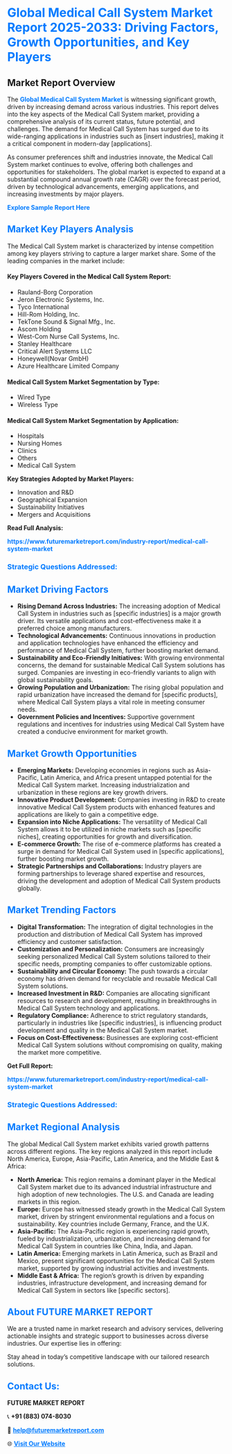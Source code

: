 <h1 style="color: #007BFF;">Global Medical Call System Market Report 2025-2033: Driving Factors, Growth Opportunities, and Key Players</h1>

<section id="overview">
<h2>Market Report Overview</h2>
<p>The <a href="https://www.futuremarketreport.com/industry-report/medical-call-system-market" style="color: #007BFF; text-decoration: none;"><strong>Global Medical Call System Market</strong></a> is witnessing significant growth, driven by increasing demand across various industries. This report delves into the key aspects of the Medical Call System market, providing a comprehensive analysis of its current status, future potential, and challenges. The demand for Medical Call System has surged due to its wide-ranging applications in industries such as [insert industries], making it a critical component in modern-day [applications].</p>
<p>As consumer preferences shift and industries innovate, the Medical Call System market continues to evolve, offering both challenges and opportunities for stakeholders. The global market is expected to expand at a substantial compound annual growth rate (CAGR) over the forecast period, driven by technological advancements, emerging applications, and increasing investments by major players.</p>
</section>

<section id="overview">
<p><a href="https://www.futuremarketreport.com/request-sample/reportId=123086" style="color: #007BFF; text-decoration: none;"><strong>Explore Sample Report Here</strong></a></p>
</section>

<section id="key-players">
<h2 style="color: #007BFF;">Market Key Players Analysis</h2>
<p>The Medical Call System market is characterized by intense competition among key players striving to capture a larger market share. Some of the leading companies in the market include:</p>
<h4>Key Players Covered in the Medical Call System Report:</h4>
<ul><li>Rauland-Borg Corporation</li><li>Jeron Electronic Systems, Inc.</li><li>Tyco International</li><li>Hill-Rom Holding, Inc.</li><li>TekTone Sound &amp; Signal Mfg., Inc.</li><li>Ascom Holding</li><li>West-Com Nurse Call Systems, Inc.</li><li>Stanley Healthcare</li><li>Critical Alert Systems LLC</li><li>Honeywell(Novar GmbH)</li><li>Azure Healthcare Limited Company</li></ul>
<h4>Medical Call System Market Segmentation by Type:</h4>
<ul><li>Wired Type</li><li>Wireless Type</li></ul>

<h4>Medical Call System Market Segmentation by Application:</h4>
<ul><li>Hospitals</li><li>Nursing Homes</li><li>Clinics</li><li>Others</li><li>Medical Call System</li></ul>
<p><strong>Key Strategies Adopted by Market Players:</strong></p>
<ul>
<li>Innovation and R&D</li>
<li>Geographical Expansion</li>
<li>Sustainability Initiatives</li>
<li>Mergers and Acquisitions</li>
</ul>
</section>

<section>
<p><strong>Read Full Analysis: </strong></p><a href="https://www.futuremarketreport.com/industry-report/medical-call-system-market" style="color: #007BFF; text-decoration: none;"><strong>https://www.futuremarketreport.com/industry-report/medical-call-system-market</strong></a>
<h3 style="color: #007BFF;">Strategic Questions Addressed:</h3>
</section>

<section id="driving-factors">
<h2 style="color: #007BFF;">Market Driving Factors</h2>
<ul>
<li><strong>Rising Demand Across Industries:</strong> The increasing adoption of Medical Call System in industries such as [specific industries] is a major growth driver. Its versatile applications and cost-effectiveness make it a preferred choice among manufacturers.</li>
<li><strong>Technological Advancements:</strong> Continuous innovations in production and application technologies have enhanced the efficiency and performance of Medical Call System, further boosting market demand.</li>
<li><strong>Sustainability and Eco-Friendly Initiatives:</strong> With growing environmental concerns, the demand for sustainable Medical Call System solutions has surged. Companies are investing in eco-friendly variants to align with global sustainability goals.</li>
<li><strong>Growing Population and Urbanization:</strong> The rising global population and rapid urbanization have increased the demand for [specific products], where Medical Call System plays a vital role in meeting consumer needs.</li>
<li><strong>Government Policies and Incentives:</strong> Supportive government regulations and incentives for industries using Medical Call System have created a conducive environment for market growth.</li>
</ul>
</section>

<section id="growth-opportunities">
<h2 style="color: #007BFF;">Market Growth Opportunities</h2>
<ul>
<li><strong>Emerging Markets:</strong> Developing economies in regions such as Asia-Pacific, Latin America, and Africa present untapped potential for the Medical Call System market. Increasing industrialization and urbanization in these regions are key growth drivers.</li>
<li><strong>Innovative Product Development:</strong> Companies investing in R&D to create innovative Medical Call System products with enhanced features and applications are likely to gain a competitive edge.</li>
<li><strong>Expansion into Niche Applications:</strong> The versatility of Medical Call System allows it to be utilized in niche markets such as [specific niches], creating opportunities for growth and diversification.</li>
<li><strong>E-commerce Growth:</strong> The rise of e-commerce platforms has created a surge in demand for Medical Call System used in [specific applications], further boosting market growth.</li>
<li><strong>Strategic Partnerships and Collaborations:</strong> Industry players are forming partnerships to leverage shared expertise and resources, driving the development and adoption of Medical Call System products globally.</li>
</ul>
</section>

<section id="trending-factors">
<h2 style="color: #007BFF;">Market Trending Factors</h2>
<ul>
<li><strong>Digital Transformation:</strong> The integration of digital technologies in the production and distribution of Medical Call System has improved efficiency and customer satisfaction.</li>
<li><strong>Customization and Personalization:</strong> Consumers are increasingly seeking personalized Medical Call System solutions tailored to their specific needs, prompting companies to offer customizable options.</li>
<li><strong>Sustainability and Circular Economy:</strong> The push towards a circular economy has driven demand for recyclable and reusable Medical Call System solutions.</li>
<li><strong>Increased Investment in R&D:</strong> Companies are allocating significant resources to research and development, resulting in breakthroughs in Medical Call System technology and applications.</li>
<li><strong>Regulatory Compliance:</strong> Adherence to strict regulatory standards, particularly in industries like [specific industries], is influencing product development and quality in the Medical Call System market.</li>
<li><strong>Focus on Cost-Effectiveness:</strong> Businesses are exploring cost-efficient Medical Call System solutions without compromising on quality, making the market more competitive.</li>
</ul>
</section>

<section>
<p><strong>Get Full Report: </strong></p><a href="https://www.futuremarketreport.com/industry-report/medical-call-system-market" style="color: #007BFF; text-decoration: none;"><strong>https://www.futuremarketreport.com/industry-report/medical-call-system-market</strong></a>
<h3 style="color: #007BFF;">Strategic Questions Addressed:</h3>
</section>


<section id="regional-analysis">
<h2 style="color: #007BFF;">Market Regional Analysis</h2>
<p>The global Medical Call System market exhibits varied growth patterns across different regions. The key regions analyzed in this report include North America, Europe, Asia-Pacific, Latin America, and the Middle East & Africa:</p>
<ul>
<li><strong>North America:</strong> This region remains a dominant player in the Medical Call System market due to its advanced industrial infrastructure and high adoption of new technologies. The U.S. and Canada are leading markets in this region.</li>
<li><strong>Europe:</strong> Europe has witnessed steady growth in the Medical Call System market, driven by stringent environmental regulations and a focus on sustainability. Key countries include Germany, France, and the U.K.</li>
<li><strong>Asia-Pacific:</strong> The Asia-Pacific region is experiencing rapid growth, fueled by industrialization, urbanization, and increasing demand for Medical Call System in countries like China, India, and Japan.</li>
<li><strong>Latin America:</strong> Emerging markets in Latin America, such as Brazil and Mexico, present significant opportunities for the Medical Call System market, supported by growing industrial activities and investments.</li>
<li><strong>Middle East & Africa:</strong> The region’s growth is driven by expanding industries, infrastructure development, and increasing demand for Medical Call System in sectors like [specific sectors].</li>
</ul>
</section>

<footer>
<h2 style="color: #007BFF;">About FUTURE MARKET REPORT</h2>
<p>We are a trusted name in market research and advisory services, delivering actionable insights and strategic support to businesses across diverse industries. Our expertise lies in offering:</p>

<p>Stay ahead in today’s competitive landscape with our tailored research solutions.</p>

<h2 style="color: #007BFF;">Contact Us:</h2>
<p><strong>FUTURE MARKET REPORT</strong></p>
<p>📞 <strong>+91 (883) 074-8030</strong></p>
<p>📧 <strong><a href="mailto:help@futuremarketreport.com" style="color: #007BFF;">help@futuremarketreport.com</a></strong></p>
<p>🌐 <strong><a href="https://www.futuremarketreport.com/" style="color: #007BFF;">Visit Our Website</a></strong></p>
</footer>